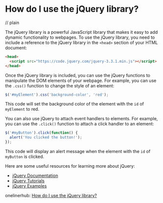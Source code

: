 # How do I use the jQuery library?
// plain

The jQuery library is a powerful JavaScript library that makes it easy to add dynamic functionality to webpages. To use the jQuery library, you need to include a reference to the jQuery library in the `<head>` section of your HTML document:

```html
<head>
  <script src="https://code.jquery.com/jquery-3.3.1.min.js"></script>
</head>
```

Once the jQuery library is included, you can use the jQuery functions to manipulate the DOM elements of your webpage. For example, you can use the `.css()` function to change the style of an element:

```javascript
$('#myElement').css('background-color', 'red');
```

This code will set the background color of the element with the `id` of `myElement` to red.

You can also use jQuery to attach event handlers to elements. For example, you can use the `.click()` function to attach a click handler to an element:

```javascript
$('#myButton').click(function() {
  alert('You clicked the button!');
});
```

This code will display an alert message when the element with the `id` of `myButton` is clicked.

Here are some useful resources for learning more about jQuery:

- [jQuery Documentation](https://api.jquery.com/)
- [jQuery Tutorials](https://www.tutorialrepublic.com/jquery-tutorial/)
- [jQuery Examples](https://www.w3schools.com/jquery/jquery_examples.asp)

onelinerhub: [How do I use the jQuery library?](https://onelinerhub.com/jquery/how-do-i-use-the-jquery-library)